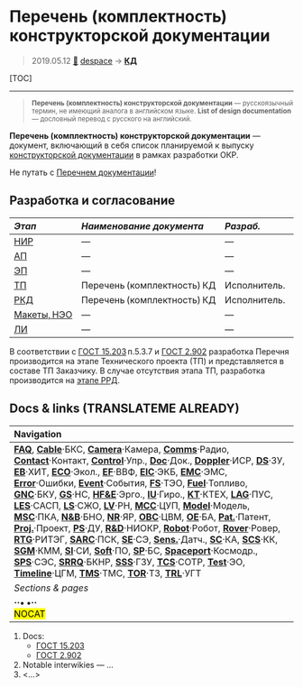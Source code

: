 # Перечень (комплектность) конструкторской документации
> 2019.05.12 [🚀](../index/index.md) [despace](index.md) → **[КД](doc.md)**

[TOC]

---

> <small>**Перечень (комплектность) конструкторской документации** — русскоязычный термин, не имеющий аналога в английском языке. **List of design documentation** — дословный перевод с русского на английский.</small>

**Перечень (комплектность) конструкторской документации** — документ, включающий в себя список планируемой к выпуску [конструкторской документации](doc.md) в рамках разработки ОКР.

Не путать с [Перечнем документации](list_doc.md)!



## Разработка и согласование
|*Этап*|*Наименование документа*|*Разраб.*|*Согласует*|*Утверждает*|
|:--|:--|:--|:--|:--|
|[НИР](rnd_0.md)|—|—|—|—|
|[АП](rnd_ap.md)|—|—|—|—|
|[ЭП](rnd_ep.md)|—|—|—|—|
|[ТП](rnd_tp.md)|Перечень (комплектность) КД|Исполнитель.|+|+|
|[РКД](ркд.md)|Перечень (комплектность) КД|Исполнитель.|+|+|
|[Макеты, НЭО](rnd_neo.md)|—|—|—|—|
|[ЛИ](rnd_e.md)|—|—|—|—|

В соответствии с [ГОСТ 15.203](гост_15_203.md) п.5.3.7 и [ГОСТ 2.902](гост_2_902.md) разработка Перечня производится на этапе Технического проекта (ТП) и представляется в составе ТП Заказчику. В случае отсутствия этапа ТП, разработка производится на [этапе РРД](rnd_rkd.md).



<p style="page-break-after:always"> </p>

## Docs & links (TRANSLATEME ALREADY)
|Navigation|
|:--|
|**[FAQ](faq.md)**, **[Cable](cable.md)**·БКС, **[Camera](cam.md)**·Камера, **[Comms](comms.md)**·Радио, **[Contact](contact.md)**·Контакт, **[Control](control.md)**·Упр., **[Doc](doc.md)**·Док., **[Doppler](doppler.md)**·ИСР, **[DS](ds.md)**·ЗУ, **[EB](eb.md)**·ХИТ, **[ECO](ecology.md)**·Экол., **[EF](ef.md)**·ВВФ, **[ElC](elc.md)**·ЭКБ, **[EMC](emc.md)**·ЭМС, **[Error](error.md)**·Ошибки, **[Event](event.md)**·События, **[FS](fs.md)**·ТЭО, **[Fuel](fuel.md)**·Топливо, **[GNC](gnc.md)**·БКУ, **[GS](scs.md)**·НС, **[HF&E](hfe.md)**·Эрго., **[IU](iu.md)**·Гиро., **[KT](kt.md)**·КТЕХ, **[LAG](lag.md)**·ПУC, **[LES](les.md)**·САСП, **[LS](ls.md)**·СЖО, **[LV](lv.md)**·РН, **[MCC](mcc.md)**·ЦУП, **[Model](model.md)**·Модель, **[MSC](sc.md)**·ПКА, **[N&B](nnb.md)**·БНО, **[NR](nr.md)**·ЯР, **[OBC](obc.md)**·ЦВМ, **[OE](oe.md)**·БА, **[Pat.](патент.md)**·Патент, **[Proj.](project.md)**·Проект, **[PS](ps.md)**·ДУ, **[R&D](rnd.md)**·НИОКР, **[Robot](robotics.md)**·Робот, **[Rover](rover.md)**·Ровер, **[RTG](rtg.md)**·РИТЭГ, **[SARC](sarc.md)**·ПСК, **[SE](se.md)**·СЭ, **[Sens.](sensor.md)**·Датч., **[SC](sc.md)**·КА, **[SCS](scs.md)**·КК, **[SGM](sgm.md)**·КММ, **[SI](si.md)**·СИ, **[Soft](soft.md)**·ПО, **[SP](sp.md)**·БС, **[Spaceport](spaceport.md)**·Космодр., **[SPS](sps.md)**·СЭС, **[SRRQ](srrq.md)**·БКНР, **[SSS](sss.md)**·ГЗУ, **[TCS](tcs.md)**·СОТР, **[Test](test.md)**·ЭО, **[Timeline](timeline.md)**·ЦГМ, **[TMS](tms.md)**·ТМС, **[TOR](tor.md)**·ТЗ, **[TRL](trl.md)**·УГТ|
|*Sections & pages*|
|**··• [](.md) •··**<br> <mark>NOCAT</mark>|

   1. Docs:
      - [ГОСТ 15.203](гост_15_203.md)
      - [ГОСТ 2.902](гост_2_902.md)
   1. Notable interwikies — …
   1. <…>
